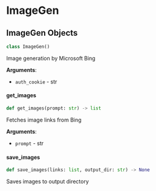 <a id="ImageGen"></a>

# ImageGen

<a id="ImageGen.ImageGen"></a>

## ImageGen Objects

```python
class ImageGen()
```

Image generation by Microsoft Bing

**Arguments**:

- `auth_cookie` - str

<a id="ImageGen.ImageGen.get_images"></a>

#### get\_images

```python
def get_images(prompt: str) -> list
```

Fetches image links from Bing

**Arguments**:

- `prompt` - str

<a id="ImageGen.ImageGen.save_images"></a>

#### save\_images

```python
def save_images(links: list, output_dir: str) -> None
```

Saves images to output directory

